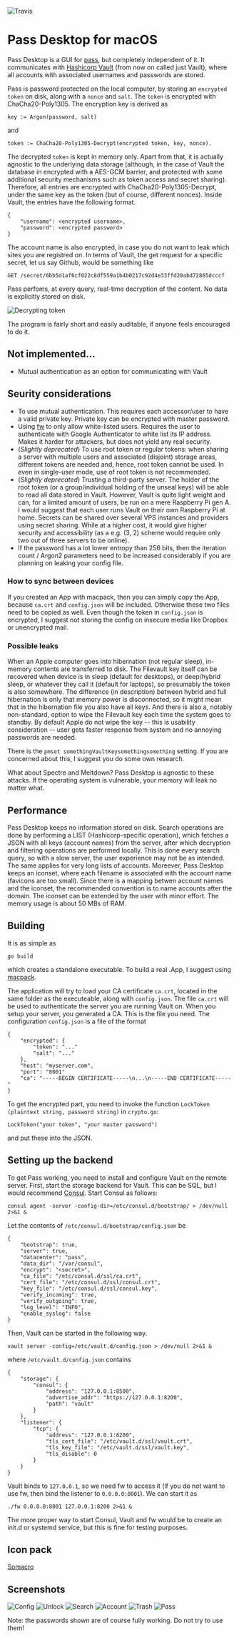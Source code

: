 ![Travis](https://travis-ci.org/grocid/PassMacOS.svg?branch=master)

# Pass Desktop for macOS

Pass Desktop is a GUI for [pass](https://github.com/grocid/pass), but completely independent of it. It communicates with [Hashicorp Vault](https://www.vaultproject.io) (from now on called just Vault), where all accounts with associated usernames and passwords are stored.

Pass is password protected on the local computer, by storing an `encrypted token` on disk, along with a `nonce` and `salt`. The `token` is encrypted with ChaCha20-Poly1305. The encryption key is derived as 
```
key := Argon(password, salt)
```
and 
```
token := ChaCha20-Poly1305-Decrypt(encrypted token, key, nonce).
```

The decrypted `token` is kept in memory only. Apart from that, it is actually agnostic to the underlying data storage (although, in the case of Vault the database in encrypted with a AES-GCM barrier, and protected with some additional security mechanisms such as token access and secret sharing). Therefore, all entries are encrypted with ChaCha20-Poly1305-Decrypt, under the same key as the token (but of course, different nonces). Inside Vault, the entries have the following format. 

```
{
    "username": <encrypted username>,
    "password": <encrypted password>
}
```

The account name is also encrypted, in case you do not want to leak which sites you are registred on. In terms of Vault, the get request for a specific secret, let us say Github, would be something like 

```
GET /secret/6bb5d1af6cf022c8df559a1b4b0217c92d4e33ffd20abd72865dcccf
```

Pass perfoms, at every query, real-time decryption of the content. No data is explicitly stored on disk.

![Decrypting token](doc/decryptingtoken.png)

The program is fairly short and easily auditable, if anyone feels encouraged to do it.

## Not implemented...

 - Mutual authentication as an option for communicating with Vault

## Seurity considerations

 - To use mutual authentication. This requires each accessor/user to have a valid private key. Private key can be encrypted with master password.
 - Using [fw](https://github.com/grocid/fw) to only allow white-listed users. Requires the user to authenticate with Google Authenticator to white list its IP address. Makes it harder for attackers, but does not yield any real security.
 - (*Slightly deprecated*) To use root token or regular tokens: when sharing a server with multiple users and associated (disjoint) storage areas, different tokens are needed and, hence, root token cannot be used. In even in single-user mode, use of root token is not recommended.
 - (*Slightly deprecated*) Trusting a third-party server. The holder of the root token (or a group/individual holding of the unseal keys) will be able to read all data stored in Vault. However, Vault is quite light weight and can, for a limited amount of users, be run on a mere Raspberry Pi gen A. I would suggest that each user runs Vault on their own Raspberry Pi at home. Secrets can be shared over several VPS instances and providers using secret sharing. While at a higher cost, it would give higher security and accessibility (as a e.g. (3, 2) scheme would require only two out of three servers to be online).
 - If the password has a lot lower entropy than 256 bits, then the iteration count / Argon2 parameters need to be increased considerably if you are planning on leaking your config file.

### How to sync between devices

If you created an App with macpack, then you can simply copy the App, because `ca.crt` and `config.json` will be included. Otherwise these two files need to be copied as well. Even though the token in `config.json` is encrypted, I suggest not storing the config on insecure media like Dropbox or unencrypted mail.

### Possible leaks

When an Apple computer goes into hibernation (not regular sleep), in-memory contents are transferred to disk. The Filevault key itself can be recovered when device is in sleep (default for desktops), or deep/hybrid sleep, or whatever they call it (default for laptops), so presumably the token is also somewhere. The difference (in description) between hybrid and full hibernation is only that memory power is disconnected, so it might mean that in the hibernation file you also have all keys. And there is also a, notably non-standard, option to wipe the Filevault key each time the system goes to standby. By default Apple do not wipe the key -- this is usability consideration -- user gets faster response from system and no annoying passwords are needed.

There is the ```pmset somethingVaultKeysomethingsomething``` setting. If you are concerned about this, I suggest you do some own research.

What about Spectre and Meltdown? Pass Desktop is agnostic to these attacks. If the operating system is vulnerable, your memory will leak no matter what.

## Performance

Pass Desktop keeps no information stored on disk. Search operations are done by performing a LIST (Hashicorp-specific operation), which fetches a JSON with all keys (account names) from the server, after which decryption and filtering operations are performed locally. This is done every search query, so with a slow server, the user experience may not be as intended. The same applies for very long lists of accounts. Moreever, Pass Desktop keeps an iconset, where each filename is associated with the account name (favicons are too small). Since there is a mapping betwen account names and the iconset, the recommended convention is to name accounts after the domain. The iconset can be extended by the user with minor effort. The memory usage is about 50 MBs of RAM.

## Building

It is as simple as
```
go build
```
which creates a standalone executable. To build a real .App, I suggest using [macpack](https://github.com/murlokswarm/macpack).

The application will try to load your CA certificate `ca.crt`, located in the same folder as the executeable, along with `config.json`.
The file `ca.crt` will be used to authenticate the server you are running Vault on. When you setup your server, you generated a CA. This is the file you need.
The configuration `config.json` is a file of the format

```
{
	"encrypted": {
		"token": "..."
		"salt": "..."
	},
	"host": "myserver.com",
	"port": "8001"
    "ca": "-----BEGIN CERTIFICATE-----\n...\n-----END CERTIFICATE-----"
}
```
To get the encrypted part, you need to invoke the function `LockToken (plaintext string, password string)` in `crypto.go`:
```
LockToken("your token", "your master password")
```
and put these into the JSON.

## Setting up the backend

To get Pass working, you need to install and configure Vault on the remote server. First, start the storage backend for Vault. This can be SQL, but I would recommend [Consul](https://www.consul.io). Start Consul as follows:
```
consul agent -server -config-dir=/etc/consul.d/bootstrap/ > /dev/null 2>&1 &
```
Let the contents of `/etc/consul.d/bootstrap/config.json` be
```
{
    "bootstrap": true,
    "server": true,
    "datacenter": "pass",
    "data_dir": "/var/consul",
    "encrypt": "<secret>",
    "ca_file": "/etc/consul.d/ssl/ca.crt",
    "cert_file": "/etc/consul.d/ssl/consul.crt",
    "key_file": "/etc/consul.d/ssl/consul.key",
    "verify_incoming": true,
    "verify_outgoing": true,
    "log_level": "INFO",
    "enable_syslog": false
}
```
Then, Vault can be started in the following way.
```
vault server -config=/etc/vault.d/config.json > /dev/null 2>&1 &
```
where `/etc/vault.d/config.json` contains
```
{
    "storage": {
        "consul": {
            "address": "127.0.0.1:8500",
            "advertise_addr": "https://127.0.0.1:8200",
            "path": "vault"
        }
    },
    "listener": {
        "tcp": {
            "address": "127.0.0.1:8200",
            "tls_cert_file": "/etc/vault.d/ssl/vault.crt",
            "tls_key_file": "/etc/vault.d/ssl/vault.key",
            "tls_disable": 0
        }
    }
}
```
Vault binds to `127.0.0.1`, so we need fw to access it (if you do not want to use fw, then bind the listener to `0.0.0.0:8001`). We can start it as
```
./fw 0.0.0.0:8001 127.0.0.1:8200 2>&1 &
```

The more proper way to start Consul, Vault and fw would be to create an init.d or systemd service, but this is fine for testing purposes.

## Icon pack

[Somacro](http://veodesign.com/2011/en/11/08/somacro-27-free-big-and-simple-social-media-icons/)

## Screenshots

![Config](doc/config.png)
![Unlock](doc/unlock.png)
![Search](doc/search.png)
![Account](doc/account.png)
![Trash](doc/trash.png)
![Pass](doc/pass.gif)

Note: the passwords shown are of course fully working. Do not try to use them!